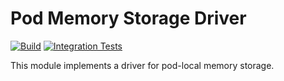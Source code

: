 <!--
SPDX-FileCopyrightText: 2023-present Intel Corporation
SPDX-License-Identifier: Apache-2.0
-->

# Pod Memory Storage Driver

[![Build](https://img.shields.io/github/actions/workflow/status/micro-onos-revamped/atomix/drivers-pod-memory-verify.yml)](https://github.com/micro-onos-revamped/atomix/actions/workflows/drivers-pod-memory-verify.yml)
[![Integration Tests](https://img.shields.io/github/actions/workflow/status/micro-onos-revamped/atomix/drivers-pod-memory-test.yml?label=integration%20tests)](https://github.com/micro-onos-revamped/atomix/actions/workflows/drivers-pod-memory-test.yml)

This module implements a driver for pod-local memory storage.
